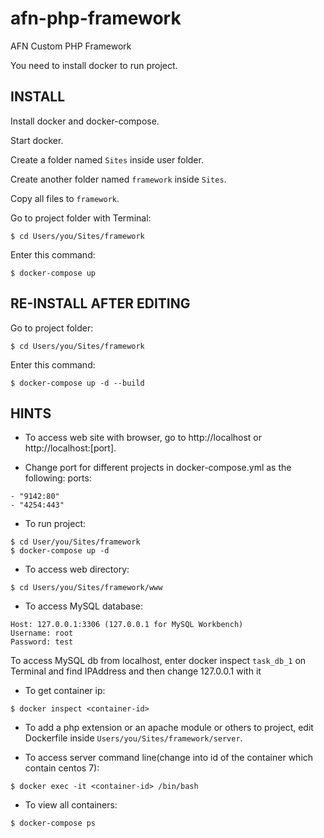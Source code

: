 # afn-php-framework
AFN Custom PHP Framework

You need to install docker to run project.


## INSTALL

Install docker and docker-compose.

Start docker.

Create a folder named ```Sites``` inside user folder.

Create another folder named ```framework``` inside ```Sites```.

Copy all files to ```framework```.

Go to project folder with Terminal:

```
$ cd Users/you/Sites/framework
```
Enter this command:
```
$ docker-compose up
```


## RE-INSTALL AFTER EDITING

Go to project folder:
```
$ cd Users/you/Sites/framework
```
Enter this command:
```
$ docker-compose up -d --build
```


## HINTS

- To access web site with browser, go to http://localhost or http://localhost:[port].

- Change port for different projects in docker-compose.yml as the following:
    ports:
```
- "9142:80"
- "4254:443"
```

- To run project:
```
$ cd User/you/Sites/framework
$ docker-compose up -d
```

- To access web directory:
```
$ cd Users/you/Sites/framework/www
```

- To access MySQL database:
```
Host: 127.0.0.1:3306 (127.0.0.1 for MySQL Workbench)
Username: root
Password: test
```
To access MySQL db from localhost, enter docker inspect ```task_db_1``` on Terminal and find IPAddress and then change 127.0.0.1 with it

- To get container ip:
```
$ docker inspect <container-id>
```

- To add a php extension or an apache module or others to project, edit Dockerfile inside 
```Users/you/Sites/framework/server```.

- To access server command line(change <container-id> into id of the container which contain centos 7):
```
$ docker exec -it <container-id> /bin/bash
```

- To view all containers:
```
$ docker-compose ps
```
